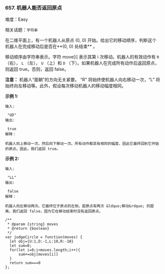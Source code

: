 ### 657. 机器人能否返回原点

难度：Easy

相关话题：`字符串`

在二维平面上，有一个机器人从原点 (0, 0) 开始。给出它的移动顺序，判断这个机器人在完成移动后是否在**(0, 0) 处结束** 。



移动顺序由字符串表示。字符 move[i] 表示其第 i 次移动。机器人的有效动作有 `R` （右）， `L` （左）， `U` （上）和  `D` （下）。如果机器人在完成所有动作后返回原点，则返回 true。否则，返回 false。



**注意：** 机器人&ldquo;面朝&rdquo;的方向无关紧要。 &ldquo;R&rdquo; 将始终使机器人向右移动一次，&ldquo;L&rdquo; 将始终向左移动等。此外，假设每次移动机器人的移动幅度相同。







**示例 1:** 





```
输入:

 "UD"
输出:

 true
解释：

机器人向上移动一次，然后向下移动一次。所有动作都具有相同的幅度，因此它最终回到它开始的原点。因此，我们返回 true。
```


**示例 2:** 





```
输入:

 "LL"
输出:

 false
解释：

机器人向左移动两次。它最终位于原点的左侧，距原点有两次 &ldquo;移动&rdquo; 的距离。我们返回 false，因为它在移动结束时没有返回原点。
```



```
/**
 * @param {string} moves
 * @return {boolean}
 */
var judgeCircle = function(moves) {
  let obj={U:1,D:-1,L:10,R:-10}
  let sum=0;
  for(let i=0;i<moves.length;i++){
      sum+=obj[moves[i]]
  }
  return sum===0
};



```

